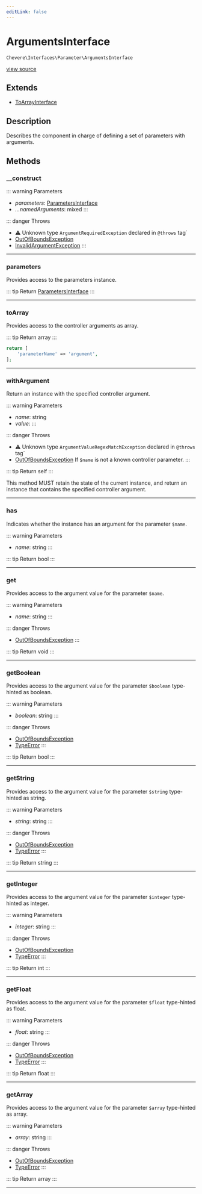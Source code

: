 ```yaml
---
editLink: false
---
```


# ArgumentsInterface

`Chevere\Interfaces\Parameter\ArgumentsInterface`

[view source](https://github.com/chevere/chevere/blob/master/src/Chevere/Interfaces/Parameter/ArgumentsInterface.php)

## Extends

- [ToArrayInterface](../Common/ToArrayInterface.md)

## Description

Describes the component in charge of defining a set of parameters with arguments.

## Methods

### __construct

::: warning Parameters
- *parameters*: [ParametersInterface](./ParametersInterface.md)
- *...namedArguments*: mixed
:::

::: danger Throws
- ⚠ Unknown type `ArgumentRequiredException` declared in `@throws` tag`
- [OutOfBoundsException](../../Exceptions/Core/OutOfBoundsException.md) 
- [InvalidArgumentException](../../Exceptions/Core/InvalidArgumentException.md) 
:::

---

### parameters

Provides access to the parameters instance.

::: tip Return
[ParametersInterface](./ParametersInterface.md)
:::

---

### toArray

Provides access to the controller arguments as array.

::: tip Return
array
:::

```php
return [
    'parameterName' => 'argument',
];
```

---

### withArgument

Return an instance with the specified controller argument.

::: warning Parameters
- *name*: string
- *value*: 
:::

::: danger Throws
- ⚠ Unknown type `ArgumentValueRegexMatchException` declared in `@throws` tag`
- [OutOfBoundsException](../../Exceptions/Core/OutOfBoundsException.md) If `$name` is not a known controller parameter.
:::

::: tip Return
self
:::

This method MUST retain the state of the current instance, and return
an instance that contains the specified controller argument.

---

### has

Indicates whether the instance has an argument for the parameter `$name`.

::: warning Parameters
- *name*: string
:::

::: tip Return
bool
:::

---

### get

Provides access to the argument value for the parameter `$name`.

::: warning Parameters
- *name*: string
:::

::: danger Throws
- [OutOfBoundsException](../../Exceptions/Core/OutOfBoundsException.md) 
:::

::: tip Return
void
:::

---

### getBoolean

Provides access to the argument value for the parameter `$boolean` type-hinted as boolean.

::: warning Parameters
- *boolean*: string
:::

::: danger Throws
- [OutOfBoundsException](../../Exceptions/Core/OutOfBoundsException.md) 
- [TypeError](https://www.php.net/manual/class.typeerror) 
:::

::: tip Return
bool
:::

---

### getString

Provides access to the argument value for the parameter `$string` type-hinted as string.

::: warning Parameters
- *string*: string
:::

::: danger Throws
- [OutOfBoundsException](../../Exceptions/Core/OutOfBoundsException.md) 
- [TypeError](https://www.php.net/manual/class.typeerror) 
:::

::: tip Return
string
:::

---

### getInteger

Provides access to the argument value for the parameter `$integer` type-hinted as integer.

::: warning Parameters
- *integer*: string
:::

::: danger Throws
- [OutOfBoundsException](../../Exceptions/Core/OutOfBoundsException.md) 
- [TypeError](https://www.php.net/manual/class.typeerror) 
:::

::: tip Return
int
:::

---

### getFloat

Provides access to the argument value for the parameter `$float` type-hinted as float.

::: warning Parameters
- *float*: string
:::

::: danger Throws
- [OutOfBoundsException](../../Exceptions/Core/OutOfBoundsException.md) 
- [TypeError](https://www.php.net/manual/class.typeerror) 
:::

::: tip Return
float
:::

---

### getArray

Provides access to the argument value for the parameter `$array` type-hinted as array.

::: warning Parameters
- *array*: string
:::

::: danger Throws
- [OutOfBoundsException](../../Exceptions/Core/OutOfBoundsException.md) 
- [TypeError](https://www.php.net/manual/class.typeerror) 
:::

::: tip Return
array
:::

---
